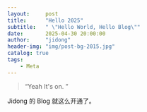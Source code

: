 ```yaml
---
layout:     post
title:      "Hello 2025"
subtitle:   " \"Hello World, Hello Blog\""
date:       2025-04-30 20:00:00
author:     "jidong"
header-img: "img/post-bg-2015.jpg"
catalog: true
tags:
    - Meta
---
```


> “Yeah It's on. ”


Jidong 的 Blog 就这么开通了。

